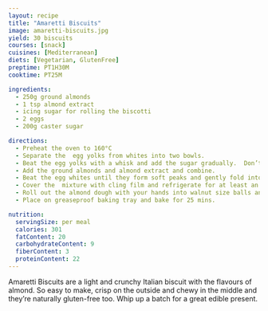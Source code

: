 ```yaml
---
layout: recipe
title: "Amaretti Biscuits"
image: amaretti-biscuits.jpg
yield: 30 biscuits
courses: [snack]
cuisines: [Mediterranean]
diets: [Vegetarian, GlutenFree]
preptime: PT1H30M
cooktime: PT25M

ingredients:
  - 250g ground almonds
  - 1 tsp almond extract
  - icing sugar for rolling the biscotti
  - 2 eggs
  - 200g caster sugar

directions:
  - Preheat the oven to 160°C
  - Separate the  egg yolks from whites into two bowls.
  - Beat the egg yolks with a whisk and add the sugar gradually.  Don’t over beat the egg yolks, just enough so that sugar is combined with yolk and mixed well.
  - Add the ground almonds and almond extract and combine.
  - Beat the egg whites until they form soft peaks and gently fold into almond mixture.
  - Cover the  mixture with cling film and refrigerate for at least an hour.
  - Roll out the almond dough with your hands into walnut size balls and then roll in icing sugar to coat.
  - Place on greaseproof baking tray and bake for 25 mins.

nutrition:
  servingSize: per meal
  calories: 301
  fatContent: 20
  carbohydrateContent: 9
  fiberContent: 3
  proteinContent: 22
---
```


Amaretti Biscuits are a light and crunchy Italian biscuit with the flavours of almond. So easy to make, crisp on the outside and chewy in the middle and they’re naturally gluten-free too. Whip up a batch for a great edible present.
